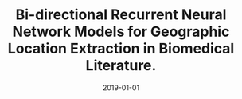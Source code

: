 ---
title: "Bi-directional Recurrent Neural Network Models for Geographic Location Extraction in Biomedical Literature."
collection: markdownpublications
permalink: /publication/2019-Bi-directional-Recurrent-Neural-Network-Models-for-Geographic-Location-Extraction-in-Biomedical-Literature
date: 2019-01-01
venue: 'In the proceedings of Pacific Symposium on Biocomputing'
---